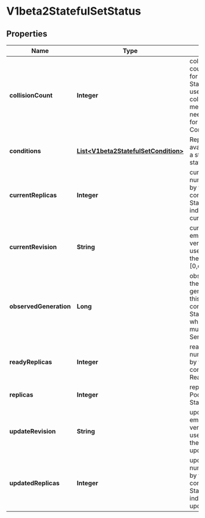 
# V1beta2StatefulSetStatus

## Properties
Name | Type | Description | Notes
------------ | ------------- | ------------- | -------------
**collisionCount** | **Integer** | collisionCount is the count of hash collisions for the StatefulSet. The StatefulSet controller uses this field as a collision avoidance mechanism when it needs to create the name for the newest ControllerRevision. |  [optional]
**conditions** | [**List&lt;V1beta2StatefulSetCondition&gt;**](V1beta2StatefulSetCondition.md) | Represents the latest available observations of a statefulset&#39;s current state. |  [optional]
**currentReplicas** | **Integer** | currentReplicas is the number of Pods created by the StatefulSet controller from the StatefulSet version indicated by currentRevision. |  [optional]
**currentRevision** | **String** | currentRevision, if not empty, indicates the version of the StatefulSet used to generate Pods in the sequence [0,currentReplicas). |  [optional]
**observedGeneration** | **Long** | observedGeneration is the most recent generation observed for this StatefulSet. It corresponds to the StatefulSet&#39;s generation, which is updated on mutation by the API Server. |  [optional]
**readyReplicas** | **Integer** | readyReplicas is the number of Pods created by the StatefulSet controller that have a Ready Condition. |  [optional]
**replicas** | **Integer** | replicas is the number of Pods created by the StatefulSet controller. | 
**updateRevision** | **String** | updateRevision, if not empty, indicates the version of the StatefulSet used to generate Pods in the sequence [replicas-updatedReplicas,replicas) |  [optional]
**updatedReplicas** | **Integer** | updatedReplicas is the number of Pods created by the StatefulSet controller from the StatefulSet version indicated by updateRevision. |  [optional]



